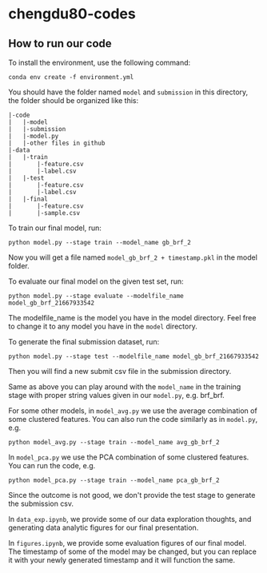 # chengdu80-codes
## How to run our code
To install the environment, use the following command:
```
conda env create -f environment.yml
```
You should have the folder named `model` and `submission` in this directory, the folder should be organized like this:
```
|-code
|   |-model
|   |-submission
|   |-model.py
|   |-other files in github
|-data
|   |-train
|       |-feature.csv
|       |-label.csv
|   |-test
|       |-feature.csv
|       |-label.csv
|   |-final
|       |-feature.csv
|       |-sample.csv
```
To train our final model, run:
```
python model.py --stage train --model_name gb_brf_2 
```
Now you will get a file named `model_gb_brf_2 + timestamp.pkl` in the model folder. 

To evaluate our final model on the given test set, run:
```
python model.py --stage evaluate --modelfile_name model_gb_brf_21667933542
```
The modelfile_name is the model you have in the model directory. Feel free to change it to any model you have in the `model` directory.

To generate the final submission dataset, run:
```
python model.py --stage test --modelfile_name model_gb_brf_21667933542
```

Then you will find a new submit csv file in the submission directory.


Same as above you can play around with the `model_name` in the training stage with proper string values given in our `model.py`, e.g. brf_brf.


For some other models, in `model_avg.py` we use the average combination of some clustered features. You can also run the code similarly as in  `model.py`, e.g.
```
python model_avg.py --stage train --model_name avg_gb_brf_2
```

In `model_pca.py` we use the PCA combination of some clustered features. You can run the code, e.g.
```
python model_pca.py --stage train --model_name pca_gb_brf_2
```
Since the outcome is not good, we don't provide the test stage to generate the submission csv.


In `data_exp.ipynb`, we provide some of our data exploration thoughts, and generating data analytic figures for our final presentation.  

In `figures.ipynb`, we provide some evaluation figures of our final model. The timestamp of some of the model may be changed, but you can replace it with your newly generated timestamp and it will function the same.